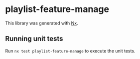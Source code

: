 # playlist-feature-manage

This library was generated with [Nx](https://nx.dev).

## Running unit tests

Run `nx test playlist-feature-manage` to execute the unit tests.
